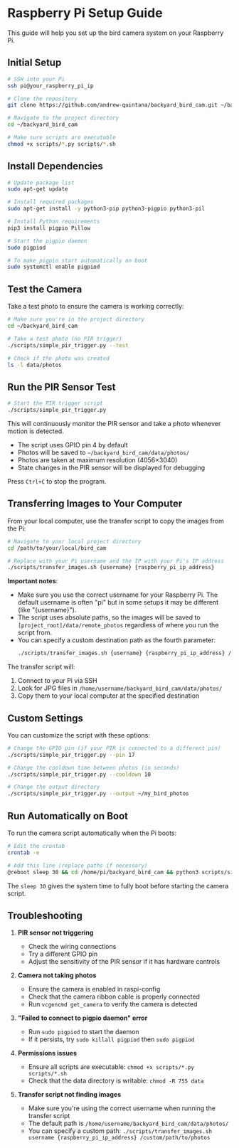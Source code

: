 # Raspberry Pi Setup Guide

This guide will help you set up the bird camera system on your Raspberry Pi.

## Initial Setup

```bash
# SSH into your Pi
ssh pi@your_raspberry_pi_ip

# Clone the repository
git clone https://github.com/andrew-quintana/backyard_bird_cam.git ~/backyard_bird_cam

# Navigate to the project directory
cd ~/backyard_bird_cam

# Make sure scripts are executable
chmod +x scripts/*.py scripts/*.sh
```

## Install Dependencies

```bash
# Update package list
sudo apt-get update

# Install required packages
sudo apt-get install -y python3-pip python3-pigpio python3-pil

# Install Python requirements
pip3 install pigpio Pillow

# Start the pigpio daemon
sudo pigpiod

# To make pigpio start automatically on boot
sudo systemctl enable pigpiod
```

## Test the Camera

Take a test photo to ensure the camera is working correctly:

```bash
# Make sure you're in the project directory
cd ~/backyard_bird_cam

# Take a test photo (no PIR trigger)
./scripts/simple_pir_trigger.py --test

# Check if the photo was created
ls -l data/photos
```

## Run the PIR Sensor Test

```bash
# Start the PIR trigger script
./scripts/simple_pir_trigger.py
```

This will continuously monitor the PIR sensor and take a photo whenever motion is detected.

- The script uses GPIO pin 4 by default
- Photos will be saved to `~/backyard_bird_cam/data/photos/`
- Photos are taken at maximum resolution (4056×3040)
- State changes in the PIR sensor will be displayed for debugging

Press `Ctrl+C` to stop the program.

## Transferring Images to Your Computer

From your local computer, use the transfer script to copy the images from the Pi:

```bash
# Navigate to your local project directory
cd /path/to/your/local/bird_cam

# Replace with your Pi username and the IP with your Pi's IP address
./scripts/transfer_images.sh {username} {raspberry_pi_ip_address}
```

**Important notes**:
- Make sure you use the correct username for your Raspberry Pi. The default username is often "pi" but in some setups it may be different (like "{username}").
- The script uses absolute paths, so the images will be saved to `[project_root]/data/remote_photos` regardless of where you run the script from.
- You can specify a custom destination path as the fourth parameter:
  ```bash
  ./scripts/transfer_images.sh {username} {raspberry_pi_ip_address} /home/{username}/backyard_bird_cam/data/photos /absolute/path/to/destination
  ```

The transfer script will:
1. Connect to your Pi via SSH
2. Look for JPG files in `/home/username/backyard_bird_cam/data/photos/`
3. Copy them to your local computer at the specified destination

## Custom Settings

You can customize the script with these options:

```bash
# Change the GPIO pin (if your PIR is connected to a different pin)
./scripts/simple_pir_trigger.py --pin 17

# Change the cooldown time between photos (in seconds)
./scripts/simple_pir_trigger.py --cooldown 10

# Change the output directory
./scripts/simple_pir_trigger.py --output ~/my_bird_photos
```

## Run Automatically on Boot

To run the camera script automatically when the Pi boots:

```bash
# Edit the crontab
crontab -e

# Add this line (replace paths if necessary)
@reboot sleep 30 && cd /home/pi/backyard_bird_cam && python3 scripts/simple_pir_trigger.py >> /home/pi/backyard_bird_cam/camera.log 2>&1
```

The `sleep 30` gives the system time to fully boot before starting the camera script.

## Troubleshooting

1. **PIR sensor not triggering**
   - Check the wiring connections
   - Try a different GPIO pin
   - Adjust the sensitivity of the PIR sensor if it has hardware controls

2. **Camera not taking photos**
   - Ensure the camera is enabled in raspi-config
   - Check that the camera ribbon cable is properly connected
   - Run `vcgencmd get_camera` to verify the camera is detected

3. **"Failed to connect to pigpio daemon" error**
   - Run `sudo pigpiod` to start the daemon
   - If it persists, try `sudo killall pigpiod` then `sudo pigpiod`

4. **Permissions issues**
   - Ensure all scripts are executable: `chmod +x scripts/*.py scripts/*.sh`
   - Check that the data directory is writable: `chmod -R 755 data`

5. **Transfer script not finding images**
   - Make sure you're using the correct username when running the transfer script
   - The default path is `/home/username/backyard_bird_cam/data/photos/`
   - You can specify a custom path: `./scripts/transfer_images.sh username {raspberry_pi_ip_address} /custom/path/to/photos` 